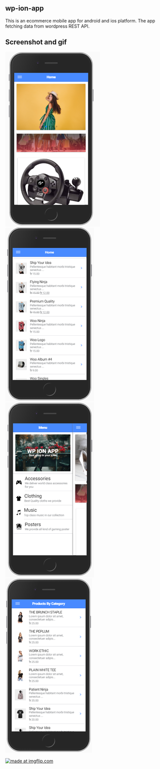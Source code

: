 ## wp-ion-app

This is an ecommerce mobile app for android and ios platform. The app fetching data from wordpress REST API.

## Screenshot and gif

![ScreenShot](/screenshot/screenshot1.PNG)
![ScreenShot](/screenshot/screenshot2.PNG)
![ScreenShot](/screenshot/screenshot3.PNG)
![ScreenShot](/screenshot/screenshot4.PNG)

<a href="https://imgflip.com/gif/2ljrek"><img src="https://i.imgflip.com/2ljrek.gif" title="made at imgflip.com"/></a>